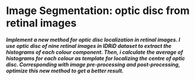 # Image Segmentation: optic disc from retinal images

##### Implement a new method for optic disc localization in retinal images. I use optic disc of nine retinal images in IDRiD dataset to extract the histograms of each colour component. Then, i calculate the average of histograms for each colour as template for localizing the centre of optic disc. Corresponding with image pre-processing and post-processing, optimize this new method to get a better result.

